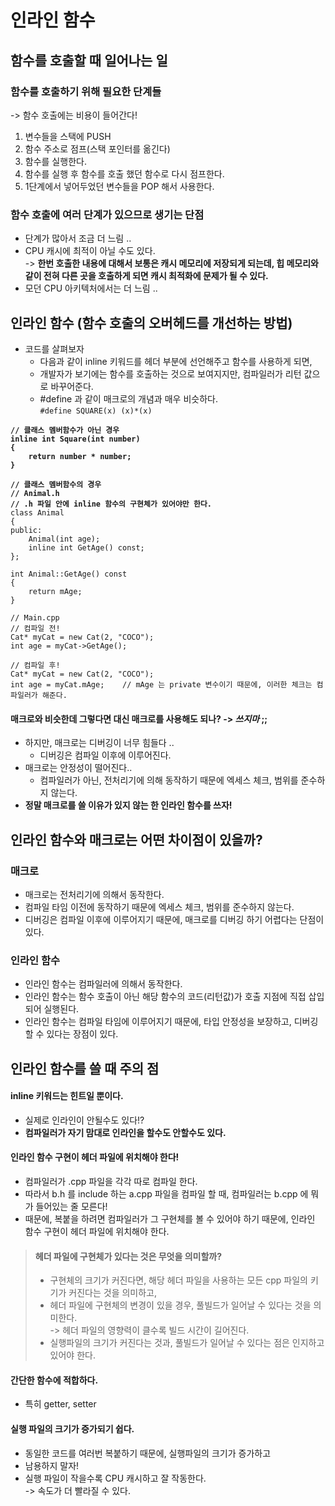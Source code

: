 # 인라인 함수

## 함수를 호출할 때 일어나는 일

### 함수를 호출하기 위해 필요한 단계들&#x20;

\-> 함수 호출에는 비용이 들어간다!

1. 변수들을 스택에 PUSH
2. 함수 주소로 점프(스택 포인터를 옮긴다)
3. 함수를 실행한다.
4. 함수를 실행 후 함수를 호출 했던 함수로 다시 점프한다.
5. 1단계에서 넣어두었던 변수들을 POP 해서 사용한다.

### 함수 호출에 여러 단계가 있으므로 생기는 단점&#x20;

* 단계가 많아서 조금 더 느림 ..&#x20;
* CPU 캐시에 최적이 아닐 수도 있다. \
  \-> **한번 호출한 내용에 대해서 보통은 캐시 메모리에 저장되게 되는데, 힙 메모리와 같이 전혀 다른 곳을 호출하게 되면 캐시 최적화에 문제가 될 수 있다.**
* 모던 CPU 아키텍처에서는 더 느림 ..&#x20;

## 인라인 함수 (함수 호출의 오버헤드를 개선하는 방법)

* 코드를 살펴보자
  * 다음과 같이 inline 키워드를 헤더 부분에 선언해주고 함수를 사용하게 되면,
  * 개발자가 보기에는 함수를 호출하는 것으로 보여지지만, 컴파일러가 리턴 값으로 바꾸어준다.
  * \#define 과 같이 매크로의 개념과 매우 비슷하다.\
    `#define SQUARE(x) (x)*(x)`

<pre class="language-cpp"><code class="lang-cpp"><strong>// 클래스 멤버함수가 아닌 경우
</strong><strong>inline int Square(int number)
</strong><strong>{
</strong><strong>    return number * number;
</strong><strong>}
</strong>
<strong>// 클래스 멤버함수의 경우
</strong><strong>// Animal.h
</strong><strong>// .h 파일 안에 inline 함수의 구현체가 있어야만 한다.
</strong>class Animal
{
public:
    Animal(int age);
    inline int GetAge() const;
};

int Animal::GetAge() const
{
    return mAge;
}

// Main.cpp
// 컴파일 전!
Cat* myCat = new Cat(2, "COCO");
int age = myCat->GetAge();

// 컴파일 후!
Cat* myCat = new Cat(2, "COCO");
int age = myCat.mAge;    // mAge 는 private 변수이기 때문에, 이러한 체크는 컴파일러가 해준다.
</code></pre>

#### 매크로와 비슷한데 그렇다면 대신 매크로를 사용해도 되나? -> _쓰지마_ ;;

* 하지만, 매크로는 디버깅이 너무 힘들다 ..
  * 디버깅은 컴파일 이후에 이루어진다.&#x20;
* 매크로는 안정성이 떨어진다..
  * 컴파일러가 아닌,  전처리기에 의해 동작하기 때문에 엑세스 체크, 범위를 준수하지 않는다.
* **정말 매크로를 쓸 이유가 있지 않는 한 인라인 함수를 쓰자!**

## **인라인 함수와 매크로는 어떤 차이점이 있을까?**

### 매크로

* 매크로는 전처리기에 의해서 동작한다.
* 컴파일 타임 이전에 동작하기 때문에 엑세스 체크, 범위를 준수하지 않는다.
* 디버깅은 컴파일 이후에 이루어지기 때문에, 매크로를 디버깅 하기 어렵다는 단점이 있다.

### 인라인 함수

* 인라인 함수는 컴파일러에 의해서 동작한다.&#x20;
* 인라인 함수는 함수 호출이 아닌 해당 함수의 코드(리턴값)가 호출 지점에 직접 삽입되어 실행된다.&#x20;
* 인라인 함수는 컴파일 타임에 이루어지기 때문에, 타입 안정성을 보장하고, 디버깅 할 수 있다는 장점이 있다.&#x20;

## **인라인 함수를 쓸 때 주의 점**

#### inline 키워드는 힌트일 뿐이다.

* 실제로 인라인이 안될수도 있다!?
* **컴파일러가 자기 맘대로 인라인을 할수도 안할수도 있다.**

#### 인라인 함수 구현이 헤더 파일에 위치해야 한다!

* 컴파일러가 .cpp 파일을 각각 따로 컴파일 한다.&#x20;
* 따라서 b.h 를 include 하는 a.cpp 파일을 컴파일 할 때, 컴파일러는 b.cpp 에 뭐가 들어있는 줄 모른다!
* 때문에, 복붙을 하려면 컴파일러가 그 구현체를 볼 수 있어야 하기 때문에, 인라인 함수 구현이 헤더 파일에 위치해야 한다.

> #### 헤더 파일에 구현체가 있다는 것은 무엇을 의미할까?
>
> * 구현체의 크기가 커진다면, 해당 헤더 파일을 사용하는 모든 cpp 파일의 키기가 커진다는 것을 의미하고,
> * 헤더 파일에 구현체의 변경이 있을 경우, 풀빌드가 일어날 수 있다는 것을 의미한다. \
>   \-> 헤더 파일의 영향력이 클수록 빌드 시간이 길어진다.&#x20;
> * 실행파일의 크기가 커진다는 것과, 풀빌드가 일어날 수 있다는 점은 인지하고 있어야 한다.&#x20;

#### 간단한 함수에 적합하다.

* 특히 getter, setter

#### 실행 파일의 크기가 증가되기 쉽다.

* 동일한 코드를 여러번 복붙하기 때문에, 실행파일의 크기가 증가하고
* 남용하지 말자!
* 실행 파일이 작을수록 CPU 캐시하고 잘 작동한다.\
  \-> 속도가 더 빨라질 수 있다.
